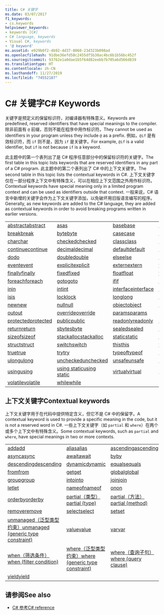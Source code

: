 ```yaml
---
title: C# 关键字
ms.date: 03/07/2017
f1_keywords:
- cs.keywords
helpviewer_keywords:
- keywords [C#]
- C# language, keywords
- Visual C#, keywords
- '@ keyword'
ms.assetid: e929b0f2-4b92-4d37-8060-23d323b098ad
ms.openlocfilehash: 91dbe36efd58c2455df5b38ac4bc6b1b56bc452f
ms.sourcegitcommit: 93762e1a0dae1b5f64d82eebb7b705a6d566d839
ms.translationtype: HT
ms.contentlocale: zh-CN
ms.lasthandoff: 11/27/2019
ms.locfileid: "74552187"
---
```

# <a name="c-keywords"></a><span data-ttu-id="a4cc4-102">C# 关键字</span><span class="sxs-lookup"><span data-stu-id="a4cc4-102">C# Keywords</span></span>

<span data-ttu-id="a4cc4-103">关键字是预定义的保留标识符，对编译器有特殊意义。</span><span class="sxs-lookup"><span data-stu-id="a4cc4-103">Keywords are predefined, reserved identifiers that have special meanings to the compiler.</span></span> <span data-ttu-id="a4cc4-104">除非前面有 `@` 前缀，否则不能在程序中用作标识符。</span><span class="sxs-lookup"><span data-stu-id="a4cc4-104">They cannot be used as identifiers in your program unless they include `@` as a prefix.</span></span> <span data-ttu-id="a4cc4-105">例如，`@if` 是有效标识符，而 `if` 则不是，因为 `if` 是关键字。</span><span class="sxs-lookup"><span data-stu-id="a4cc4-105">For example, `@if` is a valid identifier, but `if` is not because `if` is a keyword.</span></span>  
  
 <span data-ttu-id="a4cc4-106">此主题中的第一个表列出了是 C# 程序任意部分中的保留标识符的关键字。</span><span class="sxs-lookup"><span data-stu-id="a4cc4-106">The first table in this topic lists keywords that are reserved identifiers in any part of a C# program.</span></span> <span data-ttu-id="a4cc4-107">此主题中的第二个表列出了 C# 中的上下文关键字。</span><span class="sxs-lookup"><span data-stu-id="a4cc4-107">The second table in this topic lists the contextual keywords in C#.</span></span> <span data-ttu-id="a4cc4-108">上下文关键字仅在一部分程序上下文中有特殊含义，可以在相应上下文范围之外用作标识符。</span><span class="sxs-lookup"><span data-stu-id="a4cc4-108">Contextual keywords have special meaning only in a limited program context and can be used as identifiers outside that context.</span></span> <span data-ttu-id="a4cc4-109">一般来说，C# 语言中新增的关键字会作为上下文关键字添加，以免破坏用旧版语言编写的程序。</span><span class="sxs-lookup"><span data-stu-id="a4cc4-109">Generally, as new keywords are added to the C# language, they are added as contextual keywords in order to avoid breaking programs written in earlier versions.</span></span>  
  
|||||  
|---|---|---|---|  
|[<span data-ttu-id="a4cc4-110">abstract</span><span class="sxs-lookup"><span data-stu-id="a4cc4-110">abstract</span></span>](abstract.md)|[<span data-ttu-id="a4cc4-111">as</span><span class="sxs-lookup"><span data-stu-id="a4cc4-111">as</span></span>](../operators/type-testing-and-cast.md#as-operator)|[<span data-ttu-id="a4cc4-112">base</span><span class="sxs-lookup"><span data-stu-id="a4cc4-112">base</span></span>](base.md)|[<span data-ttu-id="a4cc4-113">bool</span><span class="sxs-lookup"><span data-stu-id="a4cc4-113">bool</span></span>](../builtin-types/bool.md)|  
|[<span data-ttu-id="a4cc4-114">break</span><span class="sxs-lookup"><span data-stu-id="a4cc4-114">break</span></span>](break.md)|[<span data-ttu-id="a4cc4-115">byte</span><span class="sxs-lookup"><span data-stu-id="a4cc4-115">byte</span></span>](../builtin-types/integral-numeric-types.md)|[<span data-ttu-id="a4cc4-116">case</span><span class="sxs-lookup"><span data-stu-id="a4cc4-116">case</span></span>](switch.md)|[<span data-ttu-id="a4cc4-117">catch</span><span class="sxs-lookup"><span data-stu-id="a4cc4-117">catch</span></span>](try-catch.md)|  
|[<span data-ttu-id="a4cc4-118">char</span><span class="sxs-lookup"><span data-stu-id="a4cc4-118">char</span></span>](../builtin-types/char.md)|[<span data-ttu-id="a4cc4-119">checked</span><span class="sxs-lookup"><span data-stu-id="a4cc4-119">checked</span></span>](checked.md)|[<span data-ttu-id="a4cc4-120">class</span><span class="sxs-lookup"><span data-stu-id="a4cc4-120">class</span></span>](class.md)|[<span data-ttu-id="a4cc4-121">const</span><span class="sxs-lookup"><span data-stu-id="a4cc4-121">const</span></span>](const.md)|  
|[<span data-ttu-id="a4cc4-122">continue</span><span class="sxs-lookup"><span data-stu-id="a4cc4-122">continue</span></span>](continue.md)|[<span data-ttu-id="a4cc4-123">decimal</span><span class="sxs-lookup"><span data-stu-id="a4cc4-123">decimal</span></span>](../builtin-types/floating-point-numeric-types.md)|[<span data-ttu-id="a4cc4-124">default</span><span class="sxs-lookup"><span data-stu-id="a4cc4-124">default</span></span>](default.md)|[<span data-ttu-id="a4cc4-125">delegate</span><span class="sxs-lookup"><span data-stu-id="a4cc4-125">delegate</span></span>](../builtin-types/reference-types.md)|  
|[<span data-ttu-id="a4cc4-126">do</span><span class="sxs-lookup"><span data-stu-id="a4cc4-126">do</span></span>](do.md)|[<span data-ttu-id="a4cc4-127">double</span><span class="sxs-lookup"><span data-stu-id="a4cc4-127">double</span></span>](../builtin-types/floating-point-numeric-types.md)|[<span data-ttu-id="a4cc4-128">else</span><span class="sxs-lookup"><span data-stu-id="a4cc4-128">else</span></span>](if-else.md)|[<span data-ttu-id="a4cc4-129">enum</span><span class="sxs-lookup"><span data-stu-id="a4cc4-129">enum</span></span>](enum.md)|  
|[<span data-ttu-id="a4cc4-130">event</span><span class="sxs-lookup"><span data-stu-id="a4cc4-130">event</span></span>](event.md)|[<span data-ttu-id="a4cc4-131">explicit</span><span class="sxs-lookup"><span data-stu-id="a4cc4-131">explicit</span></span>](../operators/user-defined-conversion-operators.md)|[<span data-ttu-id="a4cc4-132">extern</span><span class="sxs-lookup"><span data-stu-id="a4cc4-132">extern</span></span>](extern.md)|[<span data-ttu-id="a4cc4-133">false</span><span class="sxs-lookup"><span data-stu-id="a4cc4-133">false</span></span>](../builtin-types/bool.md)|  
|[<span data-ttu-id="a4cc4-134">finally</span><span class="sxs-lookup"><span data-stu-id="a4cc4-134">finally</span></span>](try-finally.md)|[<span data-ttu-id="a4cc4-135">fixed</span><span class="sxs-lookup"><span data-stu-id="a4cc4-135">fixed</span></span>](fixed-statement.md)|[<span data-ttu-id="a4cc4-136">float</span><span class="sxs-lookup"><span data-stu-id="a4cc4-136">float</span></span>](../builtin-types/floating-point-numeric-types.md)|[<span data-ttu-id="a4cc4-137">for</span><span class="sxs-lookup"><span data-stu-id="a4cc4-137">for</span></span>](for.md)|  
|[<span data-ttu-id="a4cc4-138">foreach</span><span class="sxs-lookup"><span data-stu-id="a4cc4-138">foreach</span></span>](foreach-in.md)|[<span data-ttu-id="a4cc4-139">goto</span><span class="sxs-lookup"><span data-stu-id="a4cc4-139">goto</span></span>](goto.md)|[<span data-ttu-id="a4cc4-140">if</span><span class="sxs-lookup"><span data-stu-id="a4cc4-140">if</span></span>](if-else.md)|[<span data-ttu-id="a4cc4-141">implicit</span><span class="sxs-lookup"><span data-stu-id="a4cc4-141">implicit</span></span>](../operators/user-defined-conversion-operators.md)|  
|[<span data-ttu-id="a4cc4-142">in</span><span class="sxs-lookup"><span data-stu-id="a4cc4-142">in</span></span>](in.md)|[<span data-ttu-id="a4cc4-143">int</span><span class="sxs-lookup"><span data-stu-id="a4cc4-143">int</span></span>](../builtin-types/integral-numeric-types.md)|[<span data-ttu-id="a4cc4-144">interface</span><span class="sxs-lookup"><span data-stu-id="a4cc4-144">interface</span></span>](interface.md)|[<span data-ttu-id="a4cc4-145">internal</span><span class="sxs-lookup"><span data-stu-id="a4cc4-145">internal</span></span>](internal.md)|
|[<span data-ttu-id="a4cc4-146">is</span><span class="sxs-lookup"><span data-stu-id="a4cc4-146">is</span></span>](is.md)|[<span data-ttu-id="a4cc4-147">lock</span><span class="sxs-lookup"><span data-stu-id="a4cc4-147">lock</span></span>](lock-statement.md)|[<span data-ttu-id="a4cc4-148">long</span><span class="sxs-lookup"><span data-stu-id="a4cc4-148">long</span></span>](../builtin-types/integral-numeric-types.md)|[<span data-ttu-id="a4cc4-149">namespace</span><span class="sxs-lookup"><span data-stu-id="a4cc4-149">namespace</span></span>](namespace.md)|
|[<span data-ttu-id="a4cc4-150">new</span><span class="sxs-lookup"><span data-stu-id="a4cc4-150">new</span></span>](../operators/new-operator.md)|[<span data-ttu-id="a4cc4-151">null</span><span class="sxs-lookup"><span data-stu-id="a4cc4-151">null</span></span>](null.md)|[<span data-ttu-id="a4cc4-152">object</span><span class="sxs-lookup"><span data-stu-id="a4cc4-152">object</span></span>](../builtin-types/reference-types.md)|[<span data-ttu-id="a4cc4-153">operator</span><span class="sxs-lookup"><span data-stu-id="a4cc4-153">operator</span></span>](../operators/operator-overloading.md)|
|[<span data-ttu-id="a4cc4-154">out</span><span class="sxs-lookup"><span data-stu-id="a4cc4-154">out</span></span>](out.md)|[<span data-ttu-id="a4cc4-155">override</span><span class="sxs-lookup"><span data-stu-id="a4cc4-155">override</span></span>](override.md)|[<span data-ttu-id="a4cc4-156">params</span><span class="sxs-lookup"><span data-stu-id="a4cc4-156">params</span></span>](params.md)|[<span data-ttu-id="a4cc4-157">private</span><span class="sxs-lookup"><span data-stu-id="a4cc4-157">private</span></span>](private.md)|
|[<span data-ttu-id="a4cc4-158">protected</span><span class="sxs-lookup"><span data-stu-id="a4cc4-158">protected</span></span>](protected.md)|[<span data-ttu-id="a4cc4-159">public</span><span class="sxs-lookup"><span data-stu-id="a4cc4-159">public</span></span>](public.md)|[<span data-ttu-id="a4cc4-160">readonly</span><span class="sxs-lookup"><span data-stu-id="a4cc4-160">readonly</span></span>](readonly.md)|[<span data-ttu-id="a4cc4-161">ref</span><span class="sxs-lookup"><span data-stu-id="a4cc4-161">ref</span></span>](ref.md)|
|[<span data-ttu-id="a4cc4-162">return</span><span class="sxs-lookup"><span data-stu-id="a4cc4-162">return</span></span>](return.md)|[<span data-ttu-id="a4cc4-163">sbyte</span><span class="sxs-lookup"><span data-stu-id="a4cc4-163">sbyte</span></span>](../builtin-types/integral-numeric-types.md)|[<span data-ttu-id="a4cc4-164">sealed</span><span class="sxs-lookup"><span data-stu-id="a4cc4-164">sealed</span></span>](sealed.md)|[<span data-ttu-id="a4cc4-165">short</span><span class="sxs-lookup"><span data-stu-id="a4cc4-165">short</span></span>](../builtin-types/integral-numeric-types.md)||
[<span data-ttu-id="a4cc4-166">sizeof</span><span class="sxs-lookup"><span data-stu-id="a4cc4-166">sizeof</span></span>](../operators/sizeof.md)|[<span data-ttu-id="a4cc4-167">stackalloc</span><span class="sxs-lookup"><span data-stu-id="a4cc4-167">stackalloc</span></span>](../operators/stackalloc.md)|[<span data-ttu-id="a4cc4-168">static</span><span class="sxs-lookup"><span data-stu-id="a4cc4-168">static</span></span>](static.md)|[<span data-ttu-id="a4cc4-169">string</span><span class="sxs-lookup"><span data-stu-id="a4cc4-169">string</span></span>](../builtin-types/reference-types.md)|
|[<span data-ttu-id="a4cc4-170">struct</span><span class="sxs-lookup"><span data-stu-id="a4cc4-170">struct</span></span>](struct.md)|[<span data-ttu-id="a4cc4-171">switch</span><span class="sxs-lookup"><span data-stu-id="a4cc4-171">switch</span></span>](switch.md)|[<span data-ttu-id="a4cc4-172">this</span><span class="sxs-lookup"><span data-stu-id="a4cc4-172">this</span></span>](this.md)|[<span data-ttu-id="a4cc4-173">throw</span><span class="sxs-lookup"><span data-stu-id="a4cc4-173">throw</span></span>](throw.md)|
|[<span data-ttu-id="a4cc4-174">true</span><span class="sxs-lookup"><span data-stu-id="a4cc4-174">true</span></span>](../builtin-types/bool.md)|[<span data-ttu-id="a4cc4-175">try</span><span class="sxs-lookup"><span data-stu-id="a4cc4-175">try</span></span>](try-catch.md)|[<span data-ttu-id="a4cc4-176">typeof</span><span class="sxs-lookup"><span data-stu-id="a4cc4-176">typeof</span></span>](../operators/type-testing-and-cast.md#typeof-operator)|[<span data-ttu-id="a4cc4-177">uint</span><span class="sxs-lookup"><span data-stu-id="a4cc4-177">uint</span></span>](../builtin-types/integral-numeric-types.md)|
|[<span data-ttu-id="a4cc4-178">ulong</span><span class="sxs-lookup"><span data-stu-id="a4cc4-178">ulong</span></span>](../builtin-types/integral-numeric-types.md)|[<span data-ttu-id="a4cc4-179">unchecked</span><span class="sxs-lookup"><span data-stu-id="a4cc4-179">unchecked</span></span>](unchecked.md)|[<span data-ttu-id="a4cc4-180">unsafe</span><span class="sxs-lookup"><span data-stu-id="a4cc4-180">unsafe</span></span>](unsafe.md)|[<span data-ttu-id="a4cc4-181">ushort</span><span class="sxs-lookup"><span data-stu-id="a4cc4-181">ushort</span></span>](../builtin-types/integral-numeric-types.md)|
|[<span data-ttu-id="a4cc4-182">using</span><span class="sxs-lookup"><span data-stu-id="a4cc4-182">using</span></span>](using.md)|[<span data-ttu-id="a4cc4-183">using static</span><span class="sxs-lookup"><span data-stu-id="a4cc4-183">using static</span></span>](using-static.md)|[<span data-ttu-id="a4cc4-184">virtual</span><span class="sxs-lookup"><span data-stu-id="a4cc4-184">virtual</span></span>](virtual.md)|[<span data-ttu-id="a4cc4-185">void</span><span class="sxs-lookup"><span data-stu-id="a4cc4-185">void</span></span>](void.md)|
|[<span data-ttu-id="a4cc4-186">volatile</span><span class="sxs-lookup"><span data-stu-id="a4cc4-186">volatile</span></span>](volatile.md)|[<span data-ttu-id="a4cc4-187">while</span><span class="sxs-lookup"><span data-stu-id="a4cc4-187">while</span></span>](while.md)|

## <a name="contextual-keywords"></a><span data-ttu-id="a4cc4-188">上下文关键字</span><span class="sxs-lookup"><span data-stu-id="a4cc4-188">Contextual keywords</span></span>

 <span data-ttu-id="a4cc4-189">上下文关键字用于在代码中提供特定含义，但它不是 C# 中的保留字。</span><span class="sxs-lookup"><span data-stu-id="a4cc4-189">A contextual keyword is used to provide a specific meaning in the code, but it is not a reserved word in C#.</span></span> <span data-ttu-id="a4cc4-190">一些上下文关键字（如 `partial` 和 `where`）在两个或多个上下文中有特殊含义。</span><span class="sxs-lookup"><span data-stu-id="a4cc4-190">Some contextual keywords, such as `partial` and `where`, have special meanings in two or more contexts.</span></span>  
  
||||  
|---|---|---|  
|[<span data-ttu-id="a4cc4-191">add</span><span class="sxs-lookup"><span data-stu-id="a4cc4-191">add</span></span>](add.md)|[<span data-ttu-id="a4cc4-192">alias</span><span class="sxs-lookup"><span data-stu-id="a4cc4-192">alias</span></span>](extern-alias.md)|[<span data-ttu-id="a4cc4-193">ascending</span><span class="sxs-lookup"><span data-stu-id="a4cc4-193">ascending</span></span>](ascending.md)|
|[<span data-ttu-id="a4cc4-194">async</span><span class="sxs-lookup"><span data-stu-id="a4cc4-194">async</span></span>](async.md)|[<span data-ttu-id="a4cc4-195">await</span><span class="sxs-lookup"><span data-stu-id="a4cc4-195">await</span></span>](../operators/await.md)|[<span data-ttu-id="a4cc4-196">by</span><span class="sxs-lookup"><span data-stu-id="a4cc4-196">by</span></span>](by.md)|
|[<span data-ttu-id="a4cc4-197">descending</span><span class="sxs-lookup"><span data-stu-id="a4cc4-197">descending</span></span>](descending.md)|[<span data-ttu-id="a4cc4-198">dynamic</span><span class="sxs-lookup"><span data-stu-id="a4cc4-198">dynamic</span></span>](../builtin-types/reference-types.md)|[<span data-ttu-id="a4cc4-199">equals</span><span class="sxs-lookup"><span data-stu-id="a4cc4-199">equals</span></span>](equals.md)|
|[<span data-ttu-id="a4cc4-200">from</span><span class="sxs-lookup"><span data-stu-id="a4cc4-200">from</span></span>](from-clause.md)|[<span data-ttu-id="a4cc4-201">get</span><span class="sxs-lookup"><span data-stu-id="a4cc4-201">get</span></span>](get.md)|[<span data-ttu-id="a4cc4-202">global</span><span class="sxs-lookup"><span data-stu-id="a4cc4-202">global</span></span>](../operators/namespace-alias-qualifier.md)|
|[<span data-ttu-id="a4cc4-203">group</span><span class="sxs-lookup"><span data-stu-id="a4cc4-203">group</span></span>](group-clause.md)|[<span data-ttu-id="a4cc4-204">into</span><span class="sxs-lookup"><span data-stu-id="a4cc4-204">into</span></span>](into.md)|[<span data-ttu-id="a4cc4-205">join</span><span class="sxs-lookup"><span data-stu-id="a4cc4-205">join</span></span>](join-clause.md)|
|[<span data-ttu-id="a4cc4-206">let</span><span class="sxs-lookup"><span data-stu-id="a4cc4-206">let</span></span>](let-clause.md)|[<span data-ttu-id="a4cc4-207">nameof</span><span class="sxs-lookup"><span data-stu-id="a4cc4-207">nameof</span></span>](../operators/nameof.md)|[<span data-ttu-id="a4cc4-208">on</span><span class="sxs-lookup"><span data-stu-id="a4cc4-208">on</span></span>](on.md)|
|[<span data-ttu-id="a4cc4-209">orderby</span><span class="sxs-lookup"><span data-stu-id="a4cc4-209">orderby</span></span>](orderby-clause.md)|[<span data-ttu-id="a4cc4-210">partial（类型）</span><span class="sxs-lookup"><span data-stu-id="a4cc4-210">partial (type)</span></span>](partial-type.md)|[<span data-ttu-id="a4cc4-211">partial（方法）</span><span class="sxs-lookup"><span data-stu-id="a4cc4-211">partial (method)</span></span>](partial-method.md)|
|[<span data-ttu-id="a4cc4-212">remove</span><span class="sxs-lookup"><span data-stu-id="a4cc4-212">remove</span></span>](remove.md)|[<span data-ttu-id="a4cc4-213">select</span><span class="sxs-lookup"><span data-stu-id="a4cc4-213">select</span></span>](select-clause.md)|[<span data-ttu-id="a4cc4-214">set</span><span class="sxs-lookup"><span data-stu-id="a4cc4-214">set</span></span>](set.md)|
|[<span data-ttu-id="a4cc4-215">unmanaged（泛型类型约束）</span><span class="sxs-lookup"><span data-stu-id="a4cc4-215">unmanaged (generic type constraint)</span></span>](where-generic-type-constraint.md)|[<span data-ttu-id="a4cc4-216">value</span><span class="sxs-lookup"><span data-stu-id="a4cc4-216">value</span></span>](value.md)|[<span data-ttu-id="a4cc4-217">var</span><span class="sxs-lookup"><span data-stu-id="a4cc4-217">var</span></span>](var.md)|
|[<span data-ttu-id="a4cc4-218">when（筛选条件）</span><span class="sxs-lookup"><span data-stu-id="a4cc4-218">when (filter condition)</span></span>](when.md)|[<span data-ttu-id="a4cc4-219">where（泛型类型约束）</span><span class="sxs-lookup"><span data-stu-id="a4cc4-219">where (generic type constraint)</span></span>](where-generic-type-constraint.md)|[<span data-ttu-id="a4cc4-220">where（查询子句）</span><span class="sxs-lookup"><span data-stu-id="a4cc4-220">where (query clause)</span></span>](where-clause.md)|
|[<span data-ttu-id="a4cc4-221">yield</span><span class="sxs-lookup"><span data-stu-id="a4cc4-221">yield</span></span>](yield.md)| | |
  
## <a name="see-also"></a><span data-ttu-id="a4cc4-222">请参阅</span><span class="sxs-lookup"><span data-stu-id="a4cc4-222">See also</span></span>

- [<span data-ttu-id="a4cc4-223">C# 参考</span><span class="sxs-lookup"><span data-stu-id="a4cc4-223">C# reference</span></span>](../index.md)
